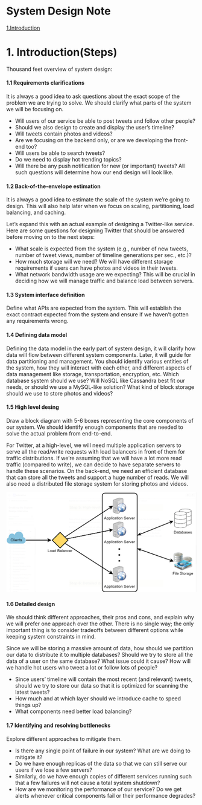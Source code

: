 # System Design Note

[1.Introduction](./README.md#section#introduction)


# 1. Introduction(Steps)

Thousand feet overview of system design: 



#### 1.1 Requirements clarifications
It is always a good idea to ask questions about the exact scope of the problem we are trying to solve. We should clarify what parts of the system we will be focusing on.

- Will users of our service be able to post tweets and follow other people?
- Should we also design to create and display the user’s timeline?
- Will tweets contain photos and videos?
- Are we focusing on the backend only, or are we developing the front-end too?
- Will users be able to search tweets?
- Do we need to display hot trending topics?
- Will there be any push notification for new (or important) tweets?
All such questions will determine how our end design will look like.

#### 1.2 Back-of-the-envelope estimation
It is always a good idea to estimate the scale of the system we’re going to design. This will also help later when we focus on scaling, partitioning, 
load balancing, and caching.

Let’s expand this with an actual example of designing a Twitter-like service. Here are some questions for designing Twitter that should be answered before moving on to the next steps:
- What scale is expected from the system (e.g., number of new tweets, number of tweet views, number of timeline generations per sec., etc.)?
- How much storage will we need? We will have different storage requirements if users can have photos and videos in their tweets.
- What network bandwidth usage are we expecting? This will be crucial in deciding how we will manage traffic and balance load between servers.

#### 1.3 System interface definition
Define what APIs are expected from the system. This will establish the exact contract expected from the system and ensure if we haven’t gotten any requirements wrong. 

#### 1.4 Defining data model
Defining the data model in the early part of system design, it will clarify how data will flow between different system components. Later, it will guide for data partitioning and management. You should identify various entities of the system, how they will interact with each other, and different aspects of data management like storage, transportation, encryption, etc. Which database system should we use? Will NoSQL like Cassandra best fit our needs, or should we use a MySQL-like solution? What kind of block storage should we use to store photos and videos?

#### 1.5 High level desing
Draw a block diagram with 5-6 boxes representing the core components of our system. We should identify enough components that are needed to solve the actual problem from end-to-end.

For Twitter, at a high-level, we will need multiple application servers to serve all the read/write requests with load balancers in front of them for traffic distributions. If we’re assuming that we will have a lot more read traffic (compared to write), we can decide to have separate servers to handle these scenarios. On the back-end, we need an efficient database that can store all the tweets and support a huge number of reads. We will also need a distributed file storage system for storing photos and videos.

![overview image](https://github.com/khabib97/system-design-note/blob/main/images/overview%20diagram.png)

#### 1.6 Detailed design
We should think different approaches, their pros and cons, and explain why we will prefer one approach over the other. There is no single way; the only important thing is to consider tradeoffs between different options while keeping system constraints in mind.

Since we will be storing a massive amount of data, how should we partition our data to distribute it to multiple databases? Should we try to store all the data of a user on the same database? What issue could it cause?
How will we handle hot users who tweet a lot or follow lots of people?
- Since users’ timeline will contain the most recent (and relevant) tweets, should we try to store our data so that it is optimized for scanning the latest tweets?
- How much and at which layer should we introduce cache to speed things up?
- What components need better load balancing?

#### 1.7 Identifying and resolving bottlenecks
Explore different approaches to mitigate them.

- Is there any single point of failure in our system? What are we doing to mitigate it?
- Do we have enough replicas of the data so that we can still serve our users if we lose a few servers?
- Similarly, do we have enough copies of different services running such that a few failures will not cause a total system shutdown?
- How are we monitoring the performance of our service? Do we get alerts whenever critical components fail or their performance degrades?




